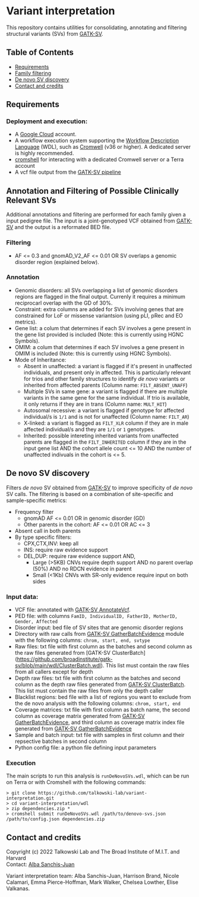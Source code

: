 # Variant interpretation

This repository contains utilities for consolidating, annotating and filtering structural variants (SVs) from [GATK-SV](https://github.com/broadinstitute/gatk-sv).

## Table of Contents
* [Requirements](#requirements)
* [Family filtering](#familyfiltering)
* [De novo SV discovery](#denovo)
* [Contact and credits](#contact)

## <a name="requirements">Requirements</a>
### Deployment and execution:
* A [Google Cloud](https://cloud.google.com/) account.
* A workflow execution system supporting the [Workflow Description Language](https://openwdl.org/) (WDL), such as [Cromwell](https://github.com/broadinstitute/cromwell) (v36 or higher). A dedicated server is highly recommended.
* [cromshell](https://github.com/broadinstitute/cromshell) for interacting with a dedicated Cromwell server or a Terra account
* A vcf file output from the [GATK-SV pipeline](https://github.com/broadinstitute/gatk-sv)
 
## <a name="familyfiltering">Annotation and Filtering of Possible Clinically Relevant SVs</a>
Additional annotations and filtering are performed for each family given a input pedigree file. The input is a joint-genotyped VCF obtained from [GATK-SV](https://github.com/broadinstitute/gatk-sv) and the output is a reformated BED file.

### Filtering
* AF <= 0.3 and gnomAD_V2_AF <= 0.01 OR SV overlaps a genomic disorder region (explained below).

### Annotation
* Genomic disorders: all SVs overlapping a list of genomic disorders regions are flagged in the final output. Currenly it requires a minimum reciprocarl overlap with the GD of 30%.
* Constraint: extra columns are added for SVs involving genes that are constrained for LoF or missense variantsion (using pLI, pRec and EO metrics).
* Gene list: a colum that determines if each SV involves a gene present in the gene list provided is included (Note: this is currently using HGNC Symbols).
* OMIM: a colum that determines if each SV involves a gene present in OMIM is included (Note: this is currently using HGNC Symbols).
* Mode of Inheritance:
    * Absent in unaffected: a variant is flagged if it's present in unaffected individuals, and present only in affected. This is particularly relevant for trios and other family structures to identify <i>de novo</i> variants or inherited from affected parents (Column name: `FILT_ABSENT_UNAFF`)
    * Multiple SVs in same gene: a variant is flagged if there are multiple variants in the same gene for the same individual. If trio is available, it only returns if they are in trans (Column name: `MULT_HIT`)
    * Autosomal recessive: a variant is flagged if genotype for affected individual/s is `1/1` and is not for unaffected (Column name: `FILT_AR`)
    * X-linked: a variant is flagged as `FILT_XLR` column if they are in male affected individual/s and they are `1/1` or `1` genotypes.
    * Inherited: possible intereting inherited variants from unaffected parents are flagged in the `FILT_INHERITED` column if they are in the input gene list AND the cohort allele count <= 10 AND the number of unaffected indivuals in the cohort is <= 5.

## <a name="denovo">De novo SV discovery</a>
Filters <i>de novo</i> SV obtained from [GATK-SV](https://github.com/broadinstitute/gatk-sv) to improve specificity of <i>de novo</i> SV calls. The filtering is based on a combination of site-specific and sample-specific metrics:
* Frequency filter
  * gnomAD AF <= 0.01 OR in genomic disorder (GD)
  * Other parents in the cohort: AF <= 0.01 OR AC <= 3 
* Absent call in both parents
* By type specific filters:
  * CPX,CTX,INV: keep all
  * INS: require raw evidence support
  * DEL,DUP: require raw evidence support AND,
    * Large (>5KB) CNVs require depth support AND no parent overlap (50%) AND no RDCN evidence in parent
    * Small (<1Kb) CNVs with SR-only evidence require input on both sides

### Input data:
* VCF file: annotated with [GATK-SV AnnotateVcf](https://github.com/broadinstitute/gatk-sv#annotatevcf-in-development).
* PED file: with columns `FamID, IndividualID, FatherID, MotherID, Gender, Affected`
* Disorder input: bed file of SV sites that are genomic disorder regions
* Directory with raw calls from [GATK-SV GatherBatchEvidence](https://github.com/broadinstitute/gatk-sv#gatherbatchevidence) module with the following columns: `chrom, start, end, svtype`
* Raw files: txt file with first column as the batches and second column as the raw files generated from [GATK-SV ClusterBatch] (https://github.com/broadinstitute/gatk-sv/blob/main/wdl/ClusterBatch.wdl). This list must contain the raw files from all callers except for depth
* Depth raw files: txt file with first column as the batches and second column as the depth raw files generated from [GATK-SV ClusterBatch](https://github.com/broadinstitute/gatk-sv/blob/main/wdl/ClusterBatch.wdl). This list must contain the raw files from only the depth caller
* Blacklist regions: bed file with a list of regions you want to exclude from the de novo analysis with the following columns: `chrom, start, end`
* Coverage matrices: txt file with first column as batch name, the second column as coverage matrix generated from [GATK-SV GatherBatchEvidence](https://github.com/broadinstitute/gatk-sv/blob/main/wdl/GatherBatchEvidence.wdl), and third column as coverage matrix index file generated from [GATK-SV GatherBatchEvidence](https://github.com/broadinstitute/gatk-sv/blob/main/wdl/GatherBatchEvidence.wdl)
* Sample and batch input: txt file with samples in first column and their repsective batches in second column
* Python config file: a python file defining input parameters

### Execution
The main scripts to run this analysis is `runDeNovoSVs.wdl`, which can be run on Terra or with Cromshell with the following commands:
```
> git clone https://github.com/talkowski-lab/variant-interpretation.git
> cd variant-interpretation/wdl
> zip dependencies.zip *
> cromshell submit runDeNovoSVs.wdl /path/to/denovo-svs.json /path/to/config.json dependencies.zip
```

## <a name="contact">Contact and credits</a>
Copyright (c) 2022 Talkowski Lab and The Broad Institute of M.I.T. and Harvard  
Contact: [Alba Sanchis-Juan](mailto:asanchis-juan@mgh.harvard.edu)

Variant interpretation team: Alba Sanchis-Juan, Harrison Brand, Nicole Calamari, Emma Pierce-Hoffman, Mark Walker, Chelsea Lowther, Elise Valkanas.

